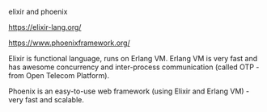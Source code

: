 
elixir and phoenix

https://elixir-lang.org/

https://www.phoenixframework.org/

Elixir is functional language, runs on Erlang VM. Erlang VM is very fast and has awesome concurrency and inter-process communication (called OTP - from Open Telecom Platform). 

Phoenix is an easy-to-use web framework (using Elixir and Erlang VM) - very fast and scalable.
